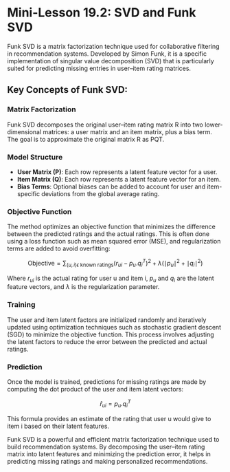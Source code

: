 # Mini-Lesson 19.2: SVD and Funk SVD

Funk SVD is a matrix factorization technique used for collaborative filtering in recommendation systems. Developed by Simon Funk, it is a specific implementation of singular value decomposition (SVD) that is particularly suited for predicting missing entries in user–item rating matrices.

## Key Concepts of Funk SVD:

### Matrix Factorization
Funk SVD decomposes the original user–item rating matrix R into two lower-dimensional matrices: a user matrix and an item matrix, plus a bias term. The goal is to approximate the original matrix R as PQT.

### Model Structure

* **User Matrix (P)**: Each row represents a latent feature vector for a user.
* **Item Matrix (Q)**: Each row represents a latent feature vector for an item.
* **Bias Terms**: Optional biases can be added to account for user and item-specific deviations from the global average rating.

### Objective Function
The method optimizes an objective function that minimizes the difference between the predicted ratings and the actual ratings. This is often done using a loss function such as mean squared error (MSE), and regularization terms are added to avoid overfitting:

$$\text{Objective} = \sum_{(u,i)\epsilon \text{ known ratings} }{(r_{ui}-p_u.q_i^T)^2}+\lambda(\mid p_u \mid^2+\mid q_i \mid^2)$$

Where $r_{ui}$ is the actual rating for user u and item i, $p_u$ and $q_i$ are the latent feature vectors, and $\lambda$ is the regularization parameter.

### Training
The user and item latent factors are initialized randomly and iteratively updated using optimization techniques such as stochastic gradient descent (SGD) to minimize the objective function. This process involves adjusting the latent factors to reduce the error between the predicted and actual ratings.

### Prediction
Once the model is trained, predictions for missing ratings are made by computing the dot product of the user and item latent vectors:

$$\hat{r}_{ui}= p_u.q_i^T$$

This formula provides an estimate of the rating that user u would give to item i based on their latent features.

Funk SVD is a powerful and efficient matrix factorization technique used to build recommendation systems. By decomposing the user–item rating matrix into latent features and minimizing the prediction error, it helps in predicting missing ratings and making personalized recommendations.